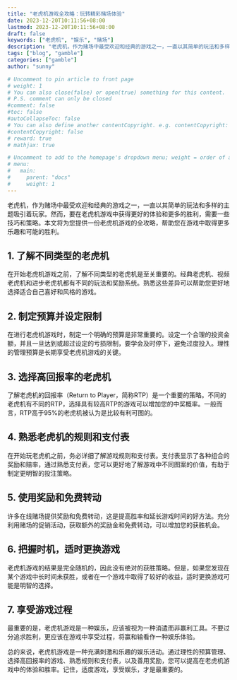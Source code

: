 ```yaml
---
title: "老虎机游戏全攻略：玩转精彩赌场体验"
date: 2023-12-20T10:11:56+08:00
lastmod: 2023-12-20T10:11:56+08:00
draft: false
keywords: ["老虎机", "娱乐", "赌场"]
description: "老虎机，作为赌场中最受欢迎和经典的游戏之一，一直以其简单的玩法和多样的主题吸引着玩家。然而，要在老虎机游戏中获得更好的体验和更多的胜利，需要一些技巧和策略。本文将为您提供一份老虎机游戏的全攻略，帮助您在游戏中取得更多乐趣和可能的胜利。"
tags: ["blog", "gamble"]
categories: ["gamble"]
author: "sunny"

# Uncomment to pin article to front page
# weight: 1
# You can also close(false) or open(true) something for this content.
# P.S. comment can only be closed
#comment: false
#toc: false
#autoCollapseToc: false
# You can also define another contentCopyright. e.g. contentCopyright: "This is another copyright."
#contentCopyright: false
# reward: true
# mathjax: true

# Uncomment to add to the homepage's dropdown menu; weight = order of article
# menu:
#   main:
#     parent: "docs"
#     weight: 1
---
```


老虎机，作为赌场中最受欢迎和经典的游戏之一，一直以其简单的玩法和多样的主题吸引着玩家。然而，要在老虎机游戏中获得更好的体验和更多的胜利，需要一些技巧和策略。本文将为您提供一份老虎机游戏的全攻略，帮助您在游戏中取得更多乐趣和可能的胜利。

## 1. 了解不同类型的老虎机 ##
在开始老虎机游戏之前，了解不同类型的老虎机是至关重要的。经典老虎机、视频老虎机和进步老虎机都有不同的玩法和奖励系统。熟悉这些差异可以帮助您更好地选择适合自己喜好和风格的游戏。

## 2. 制定预算并设定限制 ##
在进行老虎机游戏时，制定一个明确的预算是非常重要的。设定一个合理的投资金额，并且一旦达到或超过设定的亏损限制，要学会及时停下，避免过度投入。理性的管理预算是长期享受老虎机游戏的关键。

## 3. 选择高回报率的老虎机 ##
了解老虎机的回报率（Return to Player，简称RTP）是一个重要的策略。不同的老虎机有不同的RTP，选择具有较高RTP的游戏可以增加您的中奖概率。一般而言，RTP高于95%的老虎机被认为是比较有利可图的。

## 4. 熟悉老虎机的规则和支付表 ##
在开始玩老虎机之前，务必详细了解游戏规则和支付表。支付表显示了各种组合的奖励和赔率，通过熟悉支付表，您可以更好地了解游戏中不同图案的价值，有助于制定更明智的投注策略。

## 5. 使用奖励和免费转动 ##
许多在线赌场提供奖励和免费转动，这是提高胜率和延长游戏时间的好方法。充分利用赌场的促销活动，获取额外的奖励金和免费转动，可以增加您的获胜机会。

## 6. 把握时机，适时更换游戏 ##
老虎机游戏的结果是完全随机的，因此没有绝对的获胜策略。但是，如果您发现在某个游戏中长时间未获胜，或者在一个游戏中取得了较好的收益，适时更换游戏可能是明智的选择。

## 7. 享受游戏过程 ##
最重要的是，老虎机游戏是一种娱乐，应该被视为一种消遣而非赢利工具。不要过分追求胜利，更应该在游戏中享受过程，将赢和输看作一种娱乐体验。

总的来说，老虎机游戏是一种充满刺激和乐趣的娱乐活动。通过理性的预算管理、选择高回报率的游戏、熟悉规则和支付表，以及善用奖励，您可以提高在老虎机游戏中的体验和胜率。记住，适度游戏，享受娱乐，才是最重要的。
